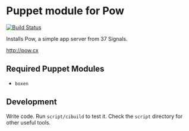 # Puppet module for Pow

[![Build Status](https://travis-ci.org/boxen/puppet-pow.png)](https://travis-ci.org/boxen/puppet-pow)

Installs Pow, a simple app server from 37 Signals.

http://pow.cx

## Required Puppet Modules

* `boxen`

## Development

Write code. Run `script/cibuild` to test it. Check the `script`
directory for other useful tools.
